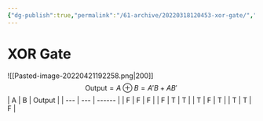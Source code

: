 ```yaml
---
{"dg-publish":true,"permalink":"/61-archive/20220318120453-xor-gate/","dgHomeLink":true,"dgPassFrontmatter":false}
---
```



# XOR Gate

![[Pasted-image-20220421192258.png|200]]
$$\text{Output} =A\oplus B=A'B+AB'$$
| A | B | Output |
| --- | --- | ------ |
| F | F | F |
| F | T | T |
| T | F | T |
| T | T | F |
